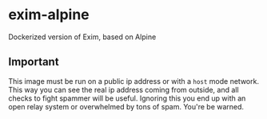 # exim-alpine
Dockerized version of Exim, based on Alpine

## Important
This image must be run on a public ip address or with a `host` mode network. This way you can see the real ip address coming from outside, and all checks to fight spammer will be useful. Ignoring this you end up with an open relay system or overwhelmed by tons of spam. You're be warned.

